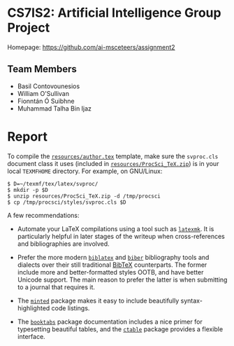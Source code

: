 <!-- -*- gfm -*- -->

# CS7IS2: Artificial Intelligence Group Project

Homepage: https://github.com/ai-msceteers/assignment2

## Team Members

- Basil Contovounesios
- William O'Sullivan
- Fionntán Ó Suibhne
- Muhammad Talha Bin Ijaz

# Report

To compile the [`resources/author.tex`](resources/author.tex) template, make
sure the `svproc.cls` document class it uses (included in
[`resources/ProcSci_TeX.zip`](resources/ProcSci_TeX.zip)) is in your local
`TEXMFHOME` directory.  For example, on GNU/Linux:

```console
$ D=~/texmf/tex/latex/svproc/
$ mkdir -p $D
$ unzip resources/ProcSci_TeX.zip -d /tmp/procsci
$ cp /tmp/procsci/styles/svproc.cls $D
```

A few recommendations:

- Automate your LaTeX compilations using a tool such as
  [`latexmk`](https://ctan.org/pkg/latexmk).  It is particularly helpful in
  later stages of the writeup when cross-references and bibliographies are
  involved.

- Prefer the more modern [`biblatex`](https://ctan.org/pkg/biblatex) and
  [`biber`](https://ctan.org/pkg/biber) bibliography tools and dialects over
  their still traditional [BibTeX](http://www.bibtex.org/) counterparts.  The
  former include more and better-formatted styles OOTB, and have better Unicode
  support.  The main reason to prefer the latter is when submitting to a journal
  that requires it.

- The [`minted`](https://ctan.org/pkg/minted) package makes it easy to include
  beautifully syntax-highlighted code listings.

- The [`booktabs`](https://ctan.org/pkg/booktabs) package documentation includes
  a nice primer for typesetting beautiful tables, and the
  [`ctable`](https://ctan.org/pkg/ctable) package provides a flexible interface.
